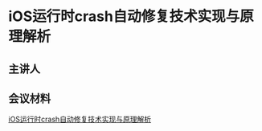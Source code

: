 # iOS运行时crash自动修复技术实现与原理解析

## 主讲人



## 会议材料

[iOS运行时crash自动修复技术实现与原理解析](/share/runtime_crash/runtime_crash.key)

